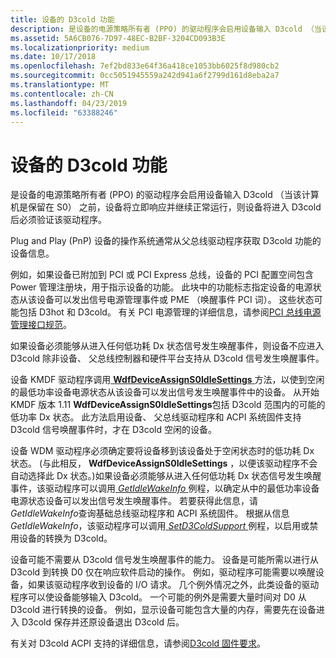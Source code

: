 ```yaml
---
title: 设备的 D3cold 功能
description: 是设备的电源策略所有者 (PPO) 的驱动程序会启用设备输入 D3cold （当该计算机是保留在 S0） 之前，设备将立即响应并继续正常运行，则设备将进入 D3cold 后必须验证该驱动程序。
ms.assetid: 5A6CB076-7D97-48EC-B2BF-3204CD093B3E
ms.localizationpriority: medium
ms.date: 10/17/2018
ms.openlocfilehash: 7ef2bd833e64f36a418ce1053bb6025f8d980cb2
ms.sourcegitcommit: 0cc5051945559a242d941a6f2799d161d8eba2a7
ms.translationtype: MT
ms.contentlocale: zh-CN
ms.lasthandoff: 04/23/2019
ms.locfileid: "63388246"
---
```

# <a name="d3cold-capabilities-of-a-device"></a>设备的 D3cold 功能


是设备的电源策略所有者 (PPO) 的驱动程序会启用设备输入 D3cold （当该计算机是保留在 S0） 之前，设备将立即响应并继续正常运行，则设备将进入 D3cold 后必须验证该驱动程序。

Plug and Play (PnP) 设备的操作系统通常从父总线驱动程序获取 D3cold 功能的设备信息。

例如，如果设备已附加到 PCI 或 PCI Express 总线，设备的 PCI 配置空间包含 Power 管理注册块，用于指示设备的功能。 此块中的功能标志指定设备的电源状态从该设备可以发出信号电源管理事件或 PME （唤醒事件 PCI 词）。 这些状态可能包括 D3hot 和 D3cold。 有关 PCI 电源管理的详细信息，请参阅[PCI 总线电源管理接口规范](http://www.pcisig.com/specifications/conventional/pci_bus_power_management_interface/)。

如果设备必须能够从进入任何低功耗 Dx 状态信号发生唤醒事件，则设备不应进入 D3cold 除非设备、 父总线控制器和硬件平台支持从 D3cold 信号发生唤醒事件。

设备 KMDF 驱动程序调用[ **WdfDeviceAssignS0IdleSettings** ](https://msdn.microsoft.com/library/windows/hardware/ff545903)方法，以使到空闲的最低功率设备电源状态从该设备可以发出信号发生唤醒事件中的设备。 从开始 KMDF 版本 1.11 **WdfDeviceAssignS0IdleSettings**包括 D3cold 范围内的可能的低功率 Dx 状态。 此方法启用设备、 父总线驱动程序和 ACPI 系统固件支持 D3cold 信号唤醒事件时，才在 D3cold 空闲的设备。

设备 WDM 驱动程序必须确定要将设备移到该设备处于空闲状态时的低功耗 Dx 状态。 (与此相反， **WdfDeviceAssignS0IdleSettings** ，以便该驱动程序不会自动选择此 Dx 状态。)如果设备必须能够从进入任何低功耗 Dx 状态信号发生唤醒事件，该驱动程序可以调用[ *GetIdleWakeInfo* ](https://msdn.microsoft.com/library/windows/hardware/hh967712)例程，以确定从中的最低功率设备电源状态设备可以发出信号发生唤醒事件。 若要获得此信息，请*GetIdleWakeInfo*查询基础总线驱动程序和 ACPI 系统固件。 根据从信息*GetIdleWakeInfo*，该驱动程序可以调用[ *SetD3ColdSupport* ](https://msdn.microsoft.com/library/windows/hardware/hh967716)例程，以启用或禁用设备的转换为 D3cold。

设备可能不需要从 D3cold 信号发生唤醒事件的能力。 设备是可能所需以进行从 D3cold 到转换 D0 仅在响应软件启动的操作。 例如，驱动程序可能需要以唤醒设备，如果该驱动程序收到设备的 I/O 请求。 几个例外情况之外，此类设备的驱动程序可以使设备能够输入 D3cold。 一个可能的例外是需要大量时间对 D0 从 D3cold 进行转换的设备。 例如，显示设备可能包含大量的内存，需要先在设备进入 D3cold 保存并还原设备退出 D3cold 后。

有关对 D3cold ACPI 支持的详细信息，请参阅[D3cold 固件要求](https://msdn.microsoft.com/library/windows/hardware/dn605829)。

 

 




